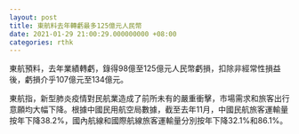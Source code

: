 ```yaml
---
layout: post
title: 東航料去年轉虧最多125億元人民幣
date: 2021-01-29 21:00:29.000000000 +08:00
categories: rthk
---
```


東航預料，去年業績轉虧，錄得98億至125億元人民幣虧損，扣除非經常性損益後，虧損介乎107億元至134億元。

東航指，新型肺炎疫情對民航業造成了前所未有的嚴重衝擊，市場需求和旅客出行意願均大幅下降。根據中國民用航空局數據，截至去年11月，中國民航旅客運輸量按年下降38.2%，國內航線和國際航線旅客運輸量分別按年下降32.1%和86.1%。
